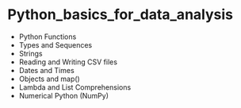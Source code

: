 # Python_basics_for_data_analysis
* Python Functions
* Types and Sequences
* Strings
* Reading and Writing CSV files
* Dates and Times
* Objects and map()
* Lambda and List Comprehensions
* Numerical Python (NumPy)
